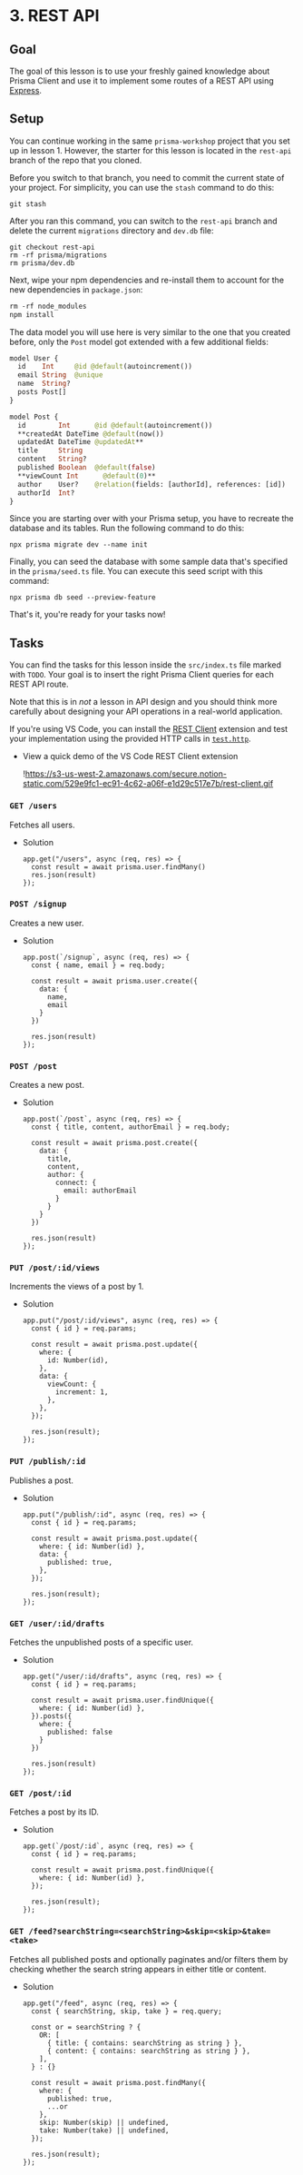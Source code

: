 # 3. REST API

## Goal

The goal of this lesson is to use your freshly gained knowledge about Prisma Client and use it to implement some routes of a REST API using [Express](https://expressjs.com/).

## Setup

You can continue working in the same `prisma-workshop` project that you set up in lesson 1. However, the starter for this lesson is located in the `rest-api` branch of the repo that you cloned. 

Before you switch to that branch, you need to commit the current state of your project. For simplicity, you can use the `stash` command to do this:

```tsx
git stash
```

After you ran this command, you can switch to the `rest-api` branch and delete the current `migrations` directory and `dev.db` file:

```tsx
git checkout rest-api
rm -rf prisma/migrations
rm prisma/dev.db
```

Next, wipe your npm dependencies and re-install them to account for the new dependencies in `package.json`:

```graphql
rm -rf node_modules
npm install
```

The data model you will use here is very similar to the one that you created before, only the `Post` model got extended with a few additional fields:

```graphql
model User {
  id    Int     @id @default(autoincrement())
  email String  @unique
  name  String?
  posts Post[]
}

model Post {
  id        Int      @id @default(autoincrement())
  **createdAt DateTime @default(now())
  updatedAt DateTime @updatedAt**
  title     String
  content   String?
  published Boolean  @default(false)
  **viewCount Int      @default(0)**
  author    User?    @relation(fields: [authorId], references: [id])
  authorId  Int?
}
```

Since you are starting over with your Prisma setup, you have to recreate the database and its tables. Run the following command to do this:

```tsx
npx prisma migrate dev --name init
```

Finally, you can seed the database with some sample data that's specified in the `prisma/seed.ts` file. You can execute this seed script with this command:

```tsx
npx prisma db seed --preview-feature
```

That's it, you're ready for your tasks now!

## Tasks

You can find the tasks for this lesson inside the `src/index.ts` file marked with `TODO`. Your goal is to insert the right Prisma Client queries for each REST API route.

Note that this is in *not* a lesson in API design and you should think more carefully about designing your API operations in a real-world application.

If you're using VS Code, you can install the [REST Client](https://marketplace.visualstudio.com/items?itemName=humao.rest-client) extension and test your implementation using the provided HTTP calls in [`test.http`](https://github.com/nikolasburk/prisma-workshop/blob/rest-api/test.http).

- View a quick demo of the VS Code REST Client extension
    
    !https://s3-us-west-2.amazonaws.com/secure.notion-static.com/529e9fc1-ec91-4c62-a06f-e1d29c517e7b/rest-client.gif
    

### `GET /users`

Fetches all users.

- Solution
    
    ```tsx
    app.get("/users", async (req, res) => {
      const result = await prisma.user.findMany()
      res.json(result)
    });
    ```
    

### `POST /signup`

Creates a new user.

- Solution
    
    ```tsx
    app.post(`/signup`, async (req, res) => {
      const { name, email } = req.body;
    
      const result = await prisma.user.create({
        data: {
          name,
          email
        }
      })
    
      res.json(result)
    });
    ```
    

### `POST /post`

Creates a new post.

- Solution
    
    ```tsx
    app.post(`/post`, async (req, res) => {
      const { title, content, authorEmail } = req.body;
    
      const result = await prisma.post.create({
        data: {
          title,
          content,
          author: {
            connect: {
              email: authorEmail
            }
          }
        }
      })
    
      res.json(result)
    });
    ```
    

### `PUT /post/:id/views`

Increments the views of a post by 1.

- Solution
    
    ```tsx
    app.put("/post/:id/views", async (req, res) => {
      const { id } = req.params;
    
      const result = await prisma.post.update({
        where: {
          id: Number(id),
        },
        data: {
          viewCount: {
            increment: 1,
          },
        },
      });
    
      res.json(result);
    });
    ```
    

### `PUT /publish/:id`

Publishes a post.

- Solution
    
    ```tsx
    app.put("/publish/:id", async (req, res) => {
      const { id } = req.params;
    
      const result = await prisma.post.update({
        where: { id: Number(id) },
        data: {
          published: true,
        },
      });
    
      res.json(result);
    });
    ```
    

### `GET /user/:id/drafts`

Fetches the unpublished posts of a specific user.

- Solution
    
    ```tsx
    app.get("/user/:id/drafts", async (req, res) => {
      const { id } = req.params;
    
      const result = await prisma.user.findUnique({
        where: { id: Number(id) },
      }).posts({
        where: {
          published: false
        }
      })
    
      res.json(result)
    });
    ```
    

### `GET /post/:id`

Fetches a post by its ID.

- Solution
    
    ```tsx
    app.get(`/post/:id`, async (req, res) => {
      const { id } = req.params;
    
      const result = await prisma.post.findUnique({
        where: { id: Number(id) },
      });
    
      res.json(result);
    });
    ```
    

### `GET /feed?searchString=<searchString>&skip=<skip>&take=<take>`

Fetches all published posts and optionally paginates and/or filters them by checking whether the search string appears in either title or content.

- Solution
    
    ```tsx
    app.get("/feed", async (req, res) => {
      const { searchString, skip, take } = req.query;
    
      const or = searchString ? {
        OR: [
          { title: { contains: searchString as string } },
          { content: { contains: searchString as string } },
        ],
      } : {}
    
      const result = await prisma.post.findMany({
        where: {
          published: true,
          ...or
        },
        skip: Number(skip) || undefined,
        take: Number(take) || undefined,
      });
    
      res.json(result);
    });
    ```
